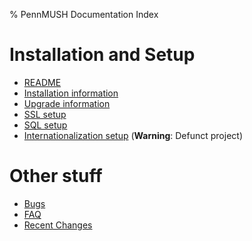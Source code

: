 % PennMUSH Documentation Index

Installation and Setup
======================

* [README](README.html)
* [Installation information](INSTALL.html)
* [Upgrade information](UPGRADING.html)
* [SSL setup](README.SSL.html)
* [SQL setup](README.SQL.html)
* [Internationalization setup](I18N.html) (**Warning**: Defunct project)

Other stuff
===========

* [Bugs](BUGS.html)
* [FAQ](FAQ.html)
* [Recent Changes](CHANGES.187.html)

